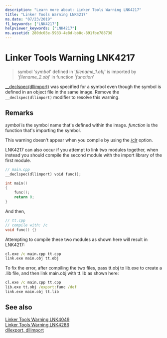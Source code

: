 ```yaml
---
description: "Learn more about: Linker Tools Warning LNK4217"
title: "Linker Tools Warning LNK4217"
ms.date: "07/23/2019"
f1_keywords: ["LNK4217"]
helpviewer_keywords: ["LNK4217"]
ms.assetid: 280dc03e-5933-4e8d-bb8c-891fbe788738
---
```

# Linker Tools Warning LNK4217

> symbol '*symbol*' defined in '*filename_1.obj*' is imported by '*filename_2.obj*' in function '*function*'

[__declspec(dllimport)](../../cpp/dllexport-dllimport.md) was specified for a symbol even though the symbol is defined in an object file in the same image. Remove the `__declspec(dllimport)` modifier to resolve this warning.

## Remarks

*symbol* is the symbol name that's defined within the image. *function* is the function that's importing the symbol.

This warning doesn't appear when you compile by using the [/clr](../../build/reference/clr-common-language-runtime-compilation.md) option.

LNK4217 can also occur if you attempt to link two modules together, when instead you should compile the second module with the import library of the first module.

```cpp
// main.cpp
__declspec(dllimport) void func();

int main()
{
    func();
    return 0;
}
```

And then,

```cpp
// tt.cpp
// compile with: /c
void func() {}
```

Attempting to compile these two modules as shown here will result in LNK4217:

```cmd
cl.exe /c main.cpp tt.cpp
link.exe main.obj tt.obj
```

To fix the error, after compiling the two files, pass tt.obj to lib.exe to create a .lib file, and then link main.obj with tt.lib as shown here:

```cmd
cl.exe /c main.cpp tt.cpp
lib.exe tt.obj /export:func /def
link.exe main.obj tt.lib
```

## See also

[Linker Tools Warning LNK4049](linker-tools-warning-lnk4049.md) \
[Linker Tools Warning LNK4286](linker-tools-warning-lnk4286.md) \
[dllexport, dllimport](../../cpp/dllexport-dllimport.md)
